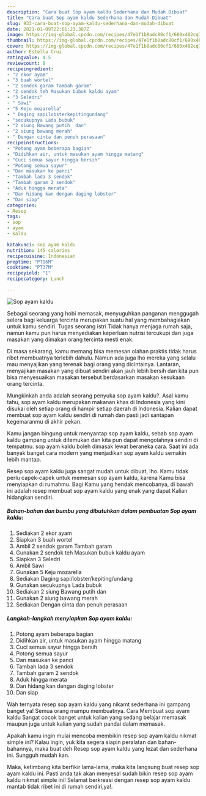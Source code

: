 ```yaml
---
description: "Cara buat Sop ayam kaldu Sederhana dan Mudah Dibuat"
title: "Cara buat Sop ayam kaldu Sederhana dan Mudah Dibuat"
slug: 933-cara-buat-sop-ayam-kaldu-sederhana-dan-mudah-dibuat
date: 2021-01-09T22:01:23.387Z
image: https://img-global.cpcdn.com/recipes/47e1f1b8adc80cf1/680x482cq70/sop-ayam-kaldu-foto-resep-utama.jpg
thumbnail: https://img-global.cpcdn.com/recipes/47e1f1b8adc80cf1/680x482cq70/sop-ayam-kaldu-foto-resep-utama.jpg
cover: https://img-global.cpcdn.com/recipes/47e1f1b8adc80cf1/680x482cq70/sop-ayam-kaldu-foto-resep-utama.jpg
author: Estella Cruz
ratingvalue: 4.5
reviewcount: 8
recipeingredient:
- "2 ekor ayam"
- "3 buah wortel"
- "2 sendok garam Tambah garam"
- "2 sendok teh Masukan bubuk kaldu ayam"
- "3 Seledri"
- " Sawi"
- "5 Keju mozarella"
- " Daging sapilobsterkepitingundang"
- "secukupnya Lada bubuk"
- "2 siung Bawang putih  dan"
- "2 siung bawang merah"
- " Dengan cinta dan penuh perasaan"
recipeinstructions:
- "Potong ayam beberapa bagian"
- "Didihkan air, untuk masukan ayam hingga matang"
- "Cuci semua sayur hingga bersih"
- "Potong semua sayur"
- "Dan masukan ke panci"
- "Tambah lada 3 sendok"
- "Tambah garam 2 sendok"
- "Aduk hingga merata"
- "Dan hidang kan dengan daging lobster"
- "Dan siap"
categories:
- Resep
tags:
- sop
- ayam
- kaldu

katakunci: sop ayam kaldu 
nutrition: 145 calories
recipecuisine: Indonesian
preptime: "PT16M"
cooktime: "PT37M"
recipeyield: "1"
recipecategory: Lunch

---
```



![Sop ayam kaldu](https://img-global.cpcdn.com/recipes/47e1f1b8adc80cf1/680x482cq70/sop-ayam-kaldu-foto-resep-utama.jpg)

Sebagai seorang yang hobi memasak, menyuguhkan panganan menggugah selera bagi keluarga tercinta merupakan suatu hal yang membahagiakan untuk kamu sendiri. Tugas seorang istri Tidak hanya menjaga rumah saja, namun kamu pun harus menyediakan keperluan nutrisi tercukupi dan juga masakan yang dimakan orang tercinta mesti enak.

Di masa  sekarang, kamu memang bisa memesan olahan praktis tidak harus ribet membuatnya terlebih dahulu. Namun ada juga lho mereka yang selalu mau menyajikan yang terenak bagi orang yang dicintainya. Lantaran, menyajikan masakan yang dibuat sendiri akan jauh lebih bersih dan kita pun bisa menyesuaikan masakan tersebut berdasarkan masakan kesukaan orang tercinta. 



Mungkinkah anda adalah seorang penyuka sop ayam kaldu?. Asal kamu tahu, sop ayam kaldu merupakan makanan khas di Indonesia yang kini disukai oleh setiap orang di hampir setiap daerah di Indonesia. Kalian dapat membuat sop ayam kaldu sendiri di rumah dan pasti jadi santapan kegemaranmu di akhir pekan.

Kamu jangan bingung untuk menyantap sop ayam kaldu, sebab sop ayam kaldu gampang untuk ditemukan dan kita pun dapat mengolahnya sendiri di tempatmu. sop ayam kaldu boleh dimasak lewat beraneka cara. Saat ini ada banyak banget cara modern yang menjadikan sop ayam kaldu semakin lebih mantap.

Resep sop ayam kaldu juga sangat mudah untuk dibuat, lho. Kamu tidak perlu capek-capek untuk memesan sop ayam kaldu, karena Kamu bisa menyiapkan di rumahmu. Bagi Kamu yang hendak mencobanya, di bawah ini adalah resep membuat sop ayam kaldu yang enak yang dapat Kalian hidangkan sendiri.

<!--inarticleads1-->

##### Bahan-bahan dan bumbu yang dibutuhkan dalam pembuatan Sop ayam kaldu:

1. Sediakan 2 ekor ayam
1. Siapkan 3 buah wortel
1. Ambil 2 sendok garam Tambah garam
1. Gunakan 2 sendok teh Masukan bubuk kaldu ayam
1. Siapkan 3 Seledri
1. Ambil  Sawi
1. Gunakan 5 Keju mozarella
1. Sediakan  Daging sapi/lobster/kepiting/undang
1. Gunakan secukupnya Lada bubuk
1. Sediakan 2 siung Bawang putih  dan
1. Gunakan 2 siung bawang merah
1. Sediakan  Dengan cinta dan penuh perasaan




<!--inarticleads2-->

##### Langkah-langkah menyiapkan Sop ayam kaldu:

1. Potong ayam beberapa bagian
1. Didihkan air, untuk masukan ayam hingga matang
1. Cuci semua sayur hingga bersih
1. Potong semua sayur
1. Dan masukan ke panci
1. Tambah lada 3 sendok
1. Tambah garam 2 sendok
1. Aduk hingga merata
1. Dan hidang kan dengan daging lobster
1. Dan siap




Wah ternyata resep sop ayam kaldu yang nikamt sederhana ini gampang banget ya! Semua orang mampu membuatnya. Cara Membuat sop ayam kaldu Sangat cocok banget untuk kalian yang sedang belajar memasak maupun juga untuk kalian yang sudah pandai dalam memasak.

Apakah kamu ingin mulai mencoba membikin resep sop ayam kaldu nikmat simple ini? Kalau ingin, yuk kita segera siapin peralatan dan bahan-bahannya, maka buat deh Resep sop ayam kaldu yang lezat dan sederhana ini. Sungguh mudah kan. 

Maka, ketimbang kita berfikir lama-lama, maka kita langsung buat resep sop ayam kaldu ini. Pasti anda tak akan menyesal sudah bikin resep sop ayam kaldu nikmat simple ini! Selamat berkreasi dengan resep sop ayam kaldu mantab tidak ribet ini di rumah sendiri,ya!.

